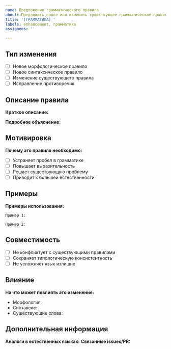 ```yaml
---
name: Предложение грамматического правила
about: Предложить новое или изменить существующее грамматическое правило
title: '[ГРАММАТИКА] '
labels: enhancement, грамматика
assignees: ''

---
```


## Тип изменения

- [ ] Новое морфологическое правило
- [ ] Новое синтаксическое правило
- [ ] Изменение существующего правила
- [ ] Исправление противоречия

## Описание правила

**Краткое описание:**

**Подробное объяснение:**

## Мотивировка

**Почему это правило необходимо:**
- [ ] Устраняет пробел в грамматике
- [ ] Повышает выразительность
- [ ] Решает существующую проблему
- [ ] Приводит к большей естественности

## Примеры

**Примеры использования:**
```
Пример 1:

Пример 2:
```

## Совместимость

- [ ] Не конфликтует с существующими правилами
- [ ] Сохраняет типологическую консистентность  
- [ ] Не усложняет язык излишне

## Влияние

**На что может повлиять это изменение:**
- Морфология: 
- Синтаксис:
- Существующие слова:

## Дополнительная информация

**Аналоги в естественных языках:**
**Связанные issues/PR:**